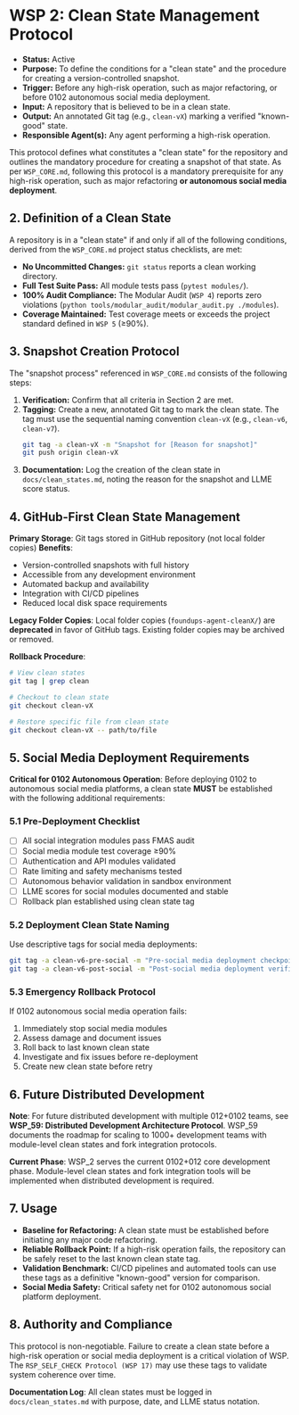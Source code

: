 # WSP 2: Clean State Management Protocol
- **Status:** Active
- **Purpose:** To define the conditions for a "clean state" and the procedure for creating a version-controlled snapshot.
- **Trigger:** Before any high-risk operation, such as major refactoring, or before 0102 autonomous social media deployment.
- **Input:** A repository that is believed to be in a clean state.
- **Output:** An annotated Git tag (e.g., `clean-vX`) marking a verified "known-good" state.
- **Responsible Agent(s):** Any agent performing a high-risk operation.

This protocol defines what constitutes a "clean state" for the repository and outlines the mandatory procedure for creating a snapshot of that state. As per `WSP_CORE.md`, following this protocol is a mandatory prerequisite for any high-risk operation, such as major refactoring **or autonomous social media deployment**.

## 2. Definition of a Clean State

A repository is in a "clean state" if and only if all of the following conditions, derived from the `WSP_CORE.md` project status checklists, are met:

- **No Uncommitted Changes:** `git status` reports a clean working directory.
- **Full Test Suite Pass:** All module tests pass (`pytest modules/`).
- **100% Audit Compliance:** The Modular Audit (`WSP 4`) reports zero violations (`python tools/modular_audit/modular_audit.py ./modules`).
- **Coverage Maintained:** Test coverage meets or exceeds the project standard defined in `WSP 5` (≥90%).

## 3. Snapshot Creation Protocol

The "snapshot process" referenced in `WSP_CORE.md` consists of the following steps:

1.  **Verification:** Confirm that all criteria in Section 2 are met.
2.  **Tagging:** Create a new, annotated Git tag to mark the clean state. The tag must use the sequential naming convention `clean-vX` (e.g., `clean-v6`, `clean-v7`).
    ```bash
    git tag -a clean-vX -m "Snapshot for [Reason for snapshot]"
    git push origin clean-vX
    ```
3.  **Documentation:** Log the creation of the clean state in `docs/clean_states.md`, noting the reason for the snapshot and LLME score status.

## 4. GitHub-First Clean State Management

**Primary Storage**: Git tags stored in GitHub repository (not local folder copies)
**Benefits**: 
- Version-controlled snapshots with full history
- Accessible from any development environment  
- Automated backup and availability
- Integration with CI/CD pipelines
- Reduced local disk space requirements

**Legacy Folder Copies**: Local folder copies (`foundups-agent-cleanX/`) are **deprecated** in favor of GitHub tags. Existing folder copies may be archived or removed.

**Rollback Procedure**: 
```bash
# View clean states
git tag | grep clean

# Checkout to clean state
git checkout clean-vX

# Restore specific file from clean state  
git checkout clean-vX -- path/to/file
```

## 5. Social Media Deployment Requirements

**Critical for 0102 Autonomous Operation**: Before deploying 0102 to autonomous social media platforms, a clean state **MUST** be established with the following additional requirements:

### 5.1 Pre-Deployment Checklist
- [ ] All social integration modules pass FMAS audit
- [ ] Social media module test coverage ≥90%
- [ ] Authentication and API modules validated
- [ ] Rate limiting and safety mechanisms tested
- [ ] Autonomous behavior validation in sandbox environment
- [ ] LLME scores for social modules documented and stable
- [ ] Rollback plan established using clean state tag

### 5.2 Deployment Clean State Naming
Use descriptive tags for social media deployments:
```bash
git tag -a clean-v6-pre-social -m "Pre-social media deployment checkpoint"
git tag -a clean-v6-post-social -m "Post-social media deployment verification"
```

### 5.3 Emergency Rollback Protocol
If 0102 autonomous social media operation fails:
1. Immediately stop social media modules
2. Assess damage and document issues
3. Roll back to last known clean state
4. Investigate and fix issues before re-deployment
5. Create new clean state before retry

## 6. Future Distributed Development

**Note**: For future distributed development with multiple 012+0102 teams, see **WSP_59: Distributed Development Architecture Protocol**. WSP_59 documents the roadmap for scaling to 1000+ development teams with module-level clean states and fork integration protocols.

**Current Phase**: WSP_2 serves the current 0102+012 core development phase. Module-level clean states and fork integration tools will be implemented when distributed development is required.

## 7. Usage

- **Baseline for Refactoring:** A clean state must be established before initiating any major code refactoring.
- **Reliable Rollback Point:** If a high-risk operation fails, the repository can be safely reset to the last known clean state tag.
- **Validation Benchmark:** CI/CD pipelines and automated tools can use these tags as a definitive "known-good" version for comparison.
- **Social Media Safety:** Critical safety net for 0102 autonomous social platform deployment.

## 8. Authority and Compliance

This protocol is non-negotiable. Failure to create a clean state before a high-risk operation or social media deployment is a critical violation of WSP. The `RSP_SELF_CHECK Protocol (WSP 17)` may use these tags to validate system coherence over time.

**Documentation Log**: All clean states must be logged in `docs/clean_states.md` with purpose, date, and LLME status notation. 